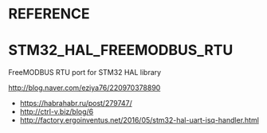 # REFERENCE

# STM32_HAL_FREEMODBUS_RTU
FreeMODBUS RTU port for STM32 HAL library

http://blog.naver.com/eziya76/220970378890

-  https://habrahabr.ru/post/279747/
-  http://ctrl-v.biz/blog/6
-  http://factory.ergoinventus.net/2016/05/stm32-hal-uart-isq-handler.html
